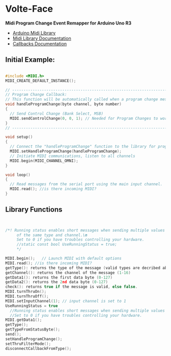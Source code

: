 # Volte-Face
**Midi Program Change Event Remapper for Arduino Uno R3**

- [Arduino Midi Library](https://github.com/FortySevenEffects/arduino_midi_library)
- [Midi Library Documentation](http://arduinomidilib.fortyseveneffects.com/index.html)
- [Callbacks Documentation](http://playground.arduino.cc/Main/MIDILibraryCallbacks)

## Initial Example:

```c

#include <MIDI.h>
MIDI_CREATE_DEFAULT_INSTANCE();

// --------------------------------------------------------------------------------------------------
// Program Change Callback:
// This function will be automatically called when a program change message (0xC0) has been received.
void handleProgramChange(byte channel, byte number)
{
  // Send Control Change (Bank Select, MSB)
  MIDI.sendControlChange(0, 0, 1); // Needed for Program Changes to work
}
// --------------------------------------------------------------------------------------------------

void setup()
{
  // Connect the "handleProgramChange" function to the library for program change callback reception.
  MIDI.setHandleProgramChange(handleProgramChange);
  // Initiate MIDI communications, listen to all channels
  MIDI.begin(MIDI_CHANNEL_OMNI); 
}

void loop()
{
  // Read messages from the serial port using the main input channel.
  MIDI.read(); //is there incoming MIDI?
}

```

## Library Functions

```c


/*! Running status enables short messages when sending multiple values
     of the same type and channel.\n
     Set to 0 if you have troubles controlling your hardware.
     //static const bool UseRunningStatus = true;
     */

MIDI.begin();   // Launch MIDI with default options
MIDI.read(); //is there incoming MIDI?
getType(): returns the type of the message (valid types are decribed above)
getChannel(): returns the channel of the message (1-16)
getData1(): returns the first data byte (0-127)
getData2(): returns the 2nd data byte (0-127)
check(): returns true if the message is valid, else false.
MIDI.turnThruOn();
MIDI.turnThruOff();
MIDI.setInputChannel(1); // input channel is set to 1
UseRunningStatus = true
  //Running status enables short messages when sending multiple values of the same type and channel.
  //Set to 0 if you have troubles controlling your hardware.
MIDI.getData1();
getType();
getTypeFromStatusByte();
send();
setHandleProgramChange();
setThruFilterMode();
disconnectCallbackFromType();
     
```
